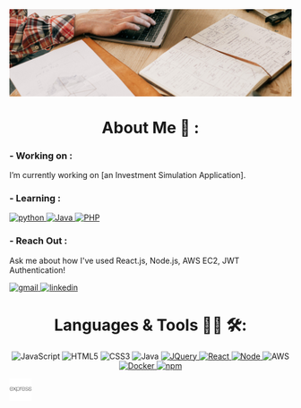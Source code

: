 <div align="center">
<img alt="Banner" align="center" src="https://github.com/cmccurd/cmccurd/blob/main/BG.jpg">
</div>

<h1 align="center" >About Me 💬 :</h1>

### - Working on :
I’m currently working on [an Investment Simulation Application].

### - Learning :
<a href="https://www.python.org/">
  <img src="https://github.com/cmccurd/ColoredBadges/blob/master/svg/dev/languages/python.svg" alt="python" style="vertical-align:top margin:6px 4px">
</a>
<a href="https://www.java.com/en/">
  <img src="https://github.com/cmccurd/ColoredBadges/blob/master/svg/dev/languages/java.svg" alt="Java" style="vertical-align:top margin:6px 4px">
</a>
<a href="https://www.php.net/">
  <img src="https://github.com/cmccurd/ColoredBadges/blob/master/svg/dev/languages/php.svg" alt="PHP" style="vertical-align:top margin:6px 4px">
</a>

### - Reach Out :
Ask me about how I've used React.js, Node.js, AWS EC2, JWT Authentication!
</br>

<a href="mailto:cam.alex.mccurdy@gmail.com">
  <img src="https://github.com/cmccurd/ColoredBadges/blob/master/svg/social/gmail.svg" alt="gmail" style="vertical-align:top margin:6px 4px">
</a>
<a href="https://www.linkedin.com/in/cmccurd/">
  <img src="https://github.com/cmccurd/ColoredBadges/blob/master/svg/social/linkedin.svg" alt="linkedin" style="vertical-align:top margin:6px 4px">
</a>

<h1 align="center" >Languages & Tools 👨‍💻 🛠:</h1>

<p align="center">
<!-- For more icons please follow  https://github.com/MikeCodesDotNET/ColoredBadges -->

  <img src="https://github.com/cmccurd/ColoredBadges/blob/master/svg/dev/languages/js.svg" alt="JavaScript" style="vertical-align:top margin:6px 4px">
  <img src="https://github.com/cmccurd/ColoredBadges/blob/master/svg/dev/languages/html.svg" alt="HTML5" style="vertical-align:top margin:6px 4px">
  <img src="https://github.com/cmccurd/ColoredBadges/blob/master/svg/dev/languages/css3.svg" alt="CSS3" style="vertical-align:top margin:6px 4px">
  <img src="https://github.com/cmccurd/ColoredBadges/blob/master/svg/dev/languages/java.svg" alt="Java" style="vertical-align:top margin:6px 4px">
  <a href="https://jquery.com/">
    <img src="https://github.com/cmccurd/ColoredBadges/blob/master/svg/dev/frameworks/jquery.svg" alt="JQuery" style="vertical-align:top margin:6px 4px">
  </a>  
  <a href="https://reactjs.org/">
    <img src="https://github.com/cmccurd/ColoredBadges/blob/master/svg/dev/frameworks/react.svg" alt="React" style="vertical-align:top margin:6px 4px">
  </a>  
  <a href="https://nodejs.dev/">
    <img src="https://github.com/cmccurd/ColoredBadges/blob/master/svg/dev/frameworks/nodejs.svg" alt="Node" style="vertical-align:top margin:6px 4px">
  </a>  
  <img src="https://github.com/cmccurd/ColoredBadges/blob/master/svg/dev/services/aws.svg" alt="AWS" style="vertical-align:top margin:6px 4px">
  <a href="https://hub.docker.com/">
    <img src="https://github.com/cmccurd/ColoredBadges/blob/master/svg/dev/tools/docker.svg" alt="Docker" style="vertical-align:top margin:6px 4px">
  </a>  
  <a href="https://www.npmjs.com">
    <img src="https://github.com/cmccurd/ColoredBadges/blob/master/svg/dev/services/npm.svg" alt="npm" style="vertical-align:top margin:6px 4px">
  </a>   
</p>

 <a href="https://expressjs.com" target="_blank" rel="noreferrer">
  <img src="https://raw.githubusercontent.com/devicons/devicon/master/icons/express/express-original-wordmark.svg" alt="express" width="40" height="40"/> 
<!--  </a>
 <a href="https://www.nginx.com" target="_blank" rel="noreferrer"> 
  <img src="https://raw.githubusercontent.com/devicons/devicon/master/icons/nginx/nginx-original.svg" alt="nginx" width="40" height="40"/> 
 </a>
 <a href="https://www.postgresql.org/">
  <img src="https://raw.githubusercontent.com/devicons/devicon/master/icons/postgresql/postgresql-original-wordmark.svg" alt="postgresql" width="40" height="40"/>
 </a>  
 <a href="https://www.mongodb.com/">
  <img src="https://raw.githubusercontent.com/devicons/devicon/master/icons/mongodb/mongodb-original-wordmark.svg" alt="mongodb" width="40" height="40"/> 
 </a>  
 <a href="https://www.mysql.com/">
  <img src="https://raw.githubusercontent.com/devicons/devicon/master/icons/mysql/mysql-original-wordmark.svg" alt="mysql" width="40" height="40"/>
 </a>  
 <a href="https://webpack.js.org" target="_blank" rel="noreferrer"> 
  <img src="https://raw.githubusercontent.com/devicons/devicon/d00d0969292a6569d45b06d3f350f463a0107b0d/icons/webpack/webpack-original-wordmark.svg" alt="webpack" width="40" height="40"/> 
 </a>
 <a href="https://babeljs.io/" target="_blank" rel="noreferrer"> 
  <img src="https://www.vectorlogo.zone/logos/babeljs/babeljs-icon.svg" alt="babel" width="40" height="40"/> 
 </a> -->
